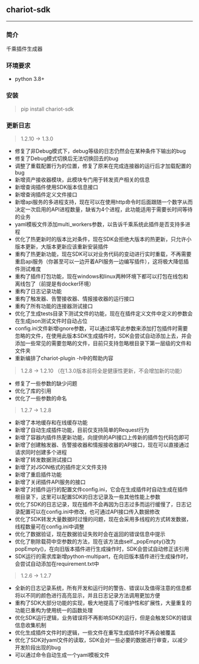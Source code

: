 ## chariot-sdk

---

### 简介
千乘插件生成器

### 环境要求
- python 3.8+

### 安装
> pip install chariot-sdk

### 更新日志

> 1.2.10 -> 1.3.0

- 修复了非Debug模式下，debug等级的日志仍然会在某种条件下输出的bug
- 修复了Debug模式切换后无法切换回去的bug
- 调整了重载配置行为的位置，修复了原来在完成连接器的运行后才加载配置的bug
- 新增资产接收器模块，此模块专门用于转发资产相关的信息
- 新增查询插件使用SDK版本信息接口
- 新增查询插件定义文件接口
- 新增api服务的多进程支持，现在可以在使用http命令时后面跟随一个数字从而决定一次启用的API进程数量，缺省为4个进程，此功能适用于需要长时间等待的业务
- yaml模板文件添加multi_workers参数，以告诉千乘系统此插件是否支持多进程
- 优化了热更新时的版本比对条件，现在SDK会拒绝大版本的热更新，只允许小版本更新，大版本更新应该重新安装插件
- 重构了热更新功能，现在SDK可以对业务代码的变动进行实时重载，不再需要重启api服务（你甚至可以一边开着API服务一边编写插件），这将极大降低插件测试难度
- 重构了插件打包功能，现在windows和linux两种环境下都可以打包在线包和离线包了（前提是有docker环境）
- 重构了日志记录功能
- 重构了触发器、告警接收器、情报接收器的运行接口
- 重构了所有功能的连接器测试接口
- 优化了生成tests目录下测试文件的功能，现在在插件定义文件中定义的参数会在生成json测试文件时自动占位
- config.ini文件新增ignore参数，可以通过填写此参数来添加打包插件时需要忽略的文件，在使用此版本SDK生成插件时，SDK会尝试自动添加上去，并会添加一些常见的需要忽略的文件，目前只支持忽略根目录下第一层级的文件和文件夹
- 重新编排了chariot-plugin -h中的帮助内容

> 1.2.8 -> 1.2.10 （在1.3.0版本前将全是健康性更新，不会增加新的功能）

- 修复了一些参数的缺少问题
- 优化了库的引用
- 优化了一些参数的命名

> 1.2.7 -> 1.2.8

- 新增了本地缓存和在线缓存功能
- 新增了自动生成插件功能，目前仅支持简单的Request行为
- 新增了容器内插件热更新功能，向提供的API接口上传新的插件包代码包即可
- 新增了创建触发器、告警接收器和情报接收器的API接口，现在可以直接通过请求同时创建多个进程
- 新增了转发数据测试接口
- 新增了对JSON格式的插件定义文件支持
- 新增了重启插件功能
- 新增了关闭插件API服务的接口
- 新增了对插件运行的配置文件config.ini，它会在生成插件时自动生成在插件根目录下，这里可以配置SDK的日志记录及一些其他性能上参数
- 优化了SDK的日志记录，现在插件不会再因为日志过多而运行缓慢了，日志记录配置可以在config.ini中修改，也可通过API接口传入数据修改
- 优化了SDK转发大量数据时过慢的问题，现在会采用多线程的方式转发数据，线程数量可在config.ini中调整
- 优化了数据验证，现在数据验证失败时会在返回的错误信息中提示
- 优化了剔除载荷中空参数的方法，现在该方法由self._popEmpty()改为popEmpty()，在向旧版本插件进行生成操作时，SDK会尝试自动修正该引用
- SDK运行的需求库新增python-multipart，在向旧版本插件进行生成操作时，会尝试自动添加在requirement.txt中

> 1.2.6 -> 1.2.7

- 全新的日志记录系统，所有开发和运行时的警告、错误以及值得注意的信息都将以不同的颜色进行高亮显示，并且日志记录方法调用更加方便
- 重构了SDK大部分功能的实现，极大地提高了可维护性和扩展性，大量重复的功能已重构为使用统一的函数处理
- 优化SDK运行逻辑，业务错误将不再影响SDK的运行，但是会触发SDK的错误信息收集机制
- 优化生成插件文件时的逻辑，一些文件在重写生成插件时不再会被覆盖
- 优化了SDK对yaml文件的读取，SDK会对一些必要的数据进行审查，以减少开发阶段出现的bug
- 可以通过命令自动生成一个yaml模板文件